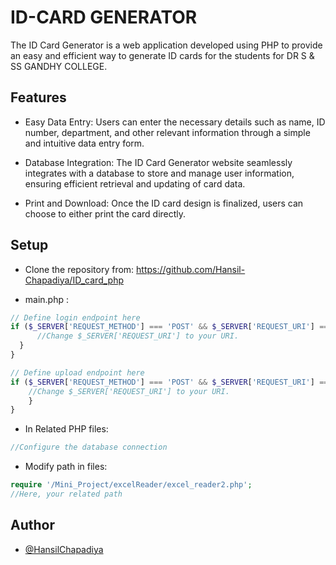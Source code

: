 
# ID-CARD GENERATOR
The ID Card Generator is a web application developed using PHP to provide an easy and efficient way to generate ID cards for the students for DR S & SS GANDHY COLLEGE.




## Features

- Easy Data Entry:
    Users can enter the necessary details such as name, ID number, department, and other relevant information through a simple and intuitive data entry form.

- Database Integration:
    The ID Card Generator website seamlessly integrates with a database to store and manage user information, ensuring efficient retrieval and updating of card data.
    
- Print and Download:
    Once the ID card design is finalized, users can choose to either print the card directly.


## Setup

- Clone the repository from: https://github.com/Hansil-Chapadiya/ID_card_php

- main.php :
```php
// Define login endpoint here
if ($_SERVER['REQUEST_METHOD'] === 'POST' && $_SERVER['REQUEST_URI'] === '/Hansil/Mini_Project/main.php/login') {
      //Change $_SERVER['REQUEST_URI'] to your URI.
  }
}

// Define upload endpoint here
if ($_SERVER['REQUEST_METHOD'] === 'POST' && $_SERVER['REQUEST_URI'] === '/Hansil/Mini_Project/main.php/upload') {
    //Change $_SERVER['REQUEST_URI'] to your URI.
    }
}
```

- In Related PHP files:

```php
//Configure the database connection 
```
- Modify path in files:

```php
require '/Mini_Project/excelReader/excel_reader2.php';
//Here, your related path
```



## Author

- [@HansilChapadiya](https://github.com/Hansil-Chapadiya)

